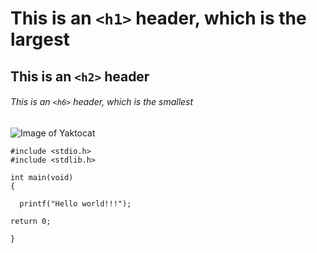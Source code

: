 # This is an `<h1>` header, which is the largest

## This is an `<h2>` header

###### This is an `<h6>` header, which is the smallest


![Image of Yaktocat](https://octodex.github.com/images/yaktocat.png)


```
#include <stdio.h>
#include <stdlib.h>

int main(void)
{

  printf("Hello world!!!");

return 0;

}
```

